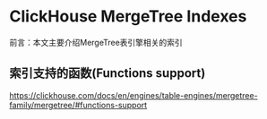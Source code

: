 # ClickHouse MergeTree Indexes

前言：本文主要介绍MergeTree表引擎相关的索引



## 索引支持的函数(Functions support)
https://clickhouse.com/docs/en/engines/table-engines/mergetree-family/mergetree/#functions-support